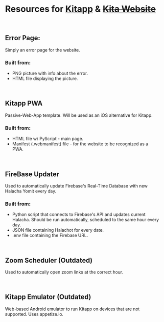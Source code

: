 # **Resources for** [**Kitapp**](https://play.google.com/store/apps/details?id=com.gurfi.GradeApp) **&** [**~~Kita Website~~**](https://sites.google.com/view/kita-g6)
  

## Error Page:
Simply an error page for the website.

### Built from:
+ PNG picture with info about the error.
+ HTML file displaying the picture.

  
  
## Kitapp PWA
Passive-Web-App template.
Will be used as an iOS alternative for Kitapp.

### Built from:
+ HTML file w/ PyScript - main page.
+ Manifest (.webmanifest) file - for the website to be recognized as a PWA.

  
  
## FireBase Updater
Used to automatically update Firebase's Real-Time Database with new Halacha Yomit every day.

### Built from:
+ Python script that connects to Firebase's API and updates current Halacha. Should be run automatically, scheduled to the same hour every day. 
+ JSON file containing Halachot for every date.
+ .env file containing the Firebase URL.

  
  
## Zoom Scheduler (Outdated)
Used to automatically open zoom links at the correct hour. 

  
  
## Kitapp Emulator (Outdated)
Web-based Android emulator to run Kitapp on devices that are not supported. Uses appetize.io.
